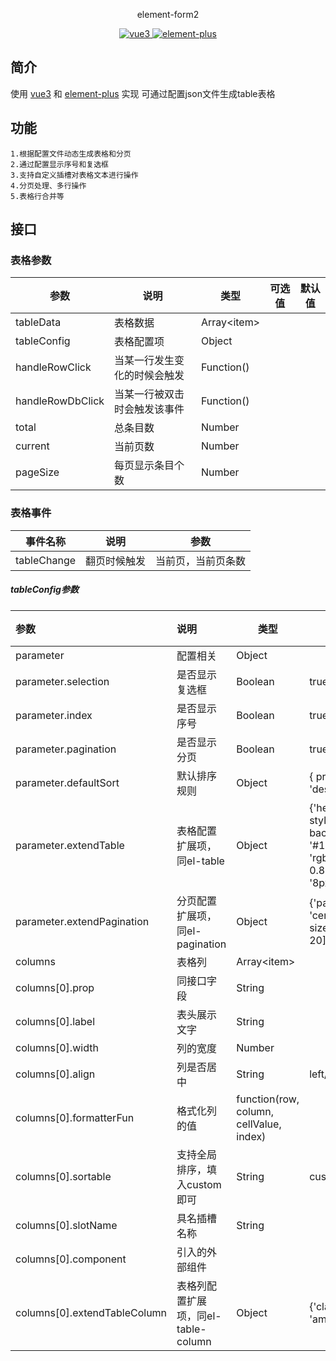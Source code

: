 <p align="center">
    element-form2
</p>
<p align="center">
  <a href="https://github.com/vuejs/core/">
    <img src="https://img.shields.io/badge/vue3-3.2.31-brightgreen.svg" alt="vue3">
  </a>
  <a href="https://github.com/element-plus/element-plus/">
    <img src="https://img.shields.io/badge/element--plus-2.2.0-brightgreen.svg" alt="element-plus">
  </a>
</p>

## 简介

使用 [vue3](https://github.com/vuejs/core) 和 [element-plus](https://github.com/element-plus/element-plus/) 实现
可通过配置json文件生成table表格

## 功能

```
1.根据配置文件动态生成表格和分页
2.通过配置显示序号和复选框
3.支持自定义插槽对表格文本进行操作
4.分页处理、多行操作
5.表格行合并等
```
## 接口
### 表格参数

| 参数             | 说明                         | 类型         | 可选值 | 默认值 |
| ---------------- | ---------------------------- | ------------ | ------ | ------ |
| tableData        | 表格数据                     | Array\<item> |        |        |
| tableConfig      | 表格配置项                   | Object       |        |        |
| handleRowClick   | 当某一行发生变化的时候会触发 | Function()   |        |        |
| handleRowDbClick | 当某一行被双击时会触发该事件 | Function()   |        |        |
| total            | 总条目数                     | Number       |        |        |
| current          | 当前页数                     | Number       |        |        |
| pageSize         | 每页显示条目个数             | Number       |        |        |

### 表格事件

| 事件名称    | 说明         | 参数               |
| ----------- | ------------ | ------------------ |
| tableChange | 翻页时候触发 | 当前页，当前页条数 |



##### tableConfig参数

| 参数                         | 说明                                | 类型                                    | 可选值                                                       | 默认值 |
| :--------------------------- | :---------------------------------- | --------------------------------------- | ------------------------------------------------------------ | ------ |
| parameter                    | 配置相关                            | Object                                  |                                                              |        |
| parameter.selection          | 是否显示复选框                      | Boolean                                 | true/false                                                   | false  |
| parameter.index              | 是否显示序号                        | Boolean                                 | true/false                                                   | false  |
| parameter.pagination         | 是否显示分页                        | Boolean                                 | true/false                                                   | false  |
| parameter.defaultSort        | 默认排序规则                        | Object                                  | { prop: '', order: 'descending' }                            |        |
| parameter.extendTable        | 表格配置扩展项，同el-table          | Object                                  | {'header-cell-style': { background: '#18A058', color: 'rgba(0, 0, 0, 0.85)', padding: '8px 0px' },...} |        |
| parameter.extendPagination   | 分页配置扩展项，同el-pagination     | Object                                  | {'paginationAlign': 'center','page-sizes': [10, 20],...}     |        |
| columns                      | 表格列                              | Array\<item>                            |                                                              |        |
| columns[0].prop              | 同接口字段                          | String                                  |                                                              |        |
| columns[0].label             | 表头展示文字                        | String                                  |                                                              |        |
| columns[0].width             | 列的宽度                            | Number                                  |                                                              |        |
| columns[0].align             | 列是否居中                          | String                                  | left/center/right                                            | left   |
| columns[0].formatterFun      | 格式化列的值                        | function(row, column, cellValue, index) |                                                              |        |
| columns[0].sortable          | 支持全局排序，填入custom即可        | String                                  | custom                                                       |        |
| columns[0].slotName          | 具名插槽名称                        | String                                  |                                                              |        |
| columns[0].component         | 引入的外部组件                      |                                         |                                                              |        |
| columns[0].extendTableColumn | 表格列配置扩展项，同el-table-column | Object                                  | {'class-name': 'amount-2',...}                               |        |

